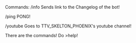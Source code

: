 Commands:
/info
Sends link to the Changelog of the bot!

/ping
PONG!

/youtube
Goes to TTV_SKELTON_PHOENIX's youtube channel!

There are the commands! Do >help!
